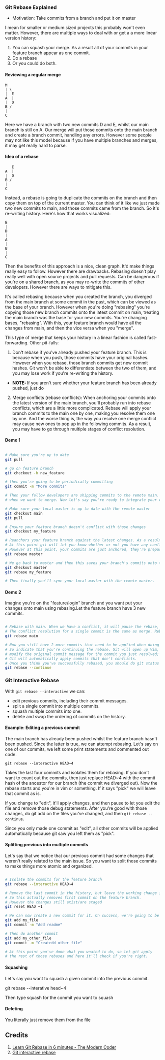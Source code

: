 



### Git Rebase Explained
- Motivation: Take commits from a branch and put it on master

I mean for smaller or medium sized projects this probably won't even matter. However, there are multiple ways to deal with or get a a more linear version history:
1. You can squash your merge. As a result all of your commits in your feature branch appear as one commit. 
2. Do a rebase
3. Or you could do both.

#### Reviewing a regular merge
```
M
| \
|  E
A  |
|  D
B /
|
C
```
Here we have a branch with two new commits D and E, whilst our main branch is still on A. Our merge will put those commits onto the main branch and create a branch commit, handling any errors. However some people may not like this model because if you have multiple branches and merges, it may get really hard to parse.

#### Idea of a rebase
```
   E
A  |
|  D
B /
|
C
```
Instead, a rebase is going to duplicate the commits on the branch and then copy them on top of the current master. You can think of it like we just made two new commits to main, and those commits came from the branch. So it's re-writing history. Here's how that works visualized:
```
E
|
D
|
A
|
B
|
C
```
Then the benefits of this approach is a nice, clean graph. It'd make things really easy to follow. However there are drawbacks. Rebasing doesn't play really well with open source projects and pull requests. Can be dangerous if you're on a shared branch, as you may re-write the commits of other developers. However there are ways to mitigate this.

It's called rebasing because when you created the branch, you diverged from the main branch at some commit in the past, which can be viewed as the base of your branch. However when you're doing "rebasing" you're copying those new branch commits onto the latest commit on main, treating the main branch was the base for your new commits. You're changing bases, "rebasing". With this, your feature branch would have all the changes from main, and then the vice versa when you "merge".

This type of merge that keeps your history in a linear fashion is called fast-forwarding. Other pit-falls:
1. Don't rebase if you've already pushed your feature branch. This is because when you push, those commits have your original hashes. However when you rebase, those branch commits get new commit hashes. Git won't be able to differentiate between the two of them, and you may lose work if you're re-writing the history.

  - **NOTE:** If you aren't sure whether your feature branch has been already pushed, just do 

2. Merge conflicts (rebase conflicts): When anchoring your commits onto the latest version of the main branch, you'll probably run into rebase conflicts, which are a little more complicated. Rebase will apply your branch commits to the main one by one, making you resolve them one by one. And the worse thing is, the way you resolve one merge conflict may cause new ones to pop up in the following commits. As a result, you may have to go through multiple stages of conflict resolution.


#### Demo 1
```bash

# Make sure you're up to date
git pull 

# go on feature branch 
git checkout -b new_feature 

# then you're going to be periodically committing
git commit -m "More commits"

# Then your fellow developers are shipping commits to the remote main. But that's okay, we'll fix that
# when we want to merge. Now let's say you're ready to integrate your changes with the main.

# Make sure your local master is up to date with the remote master
git checkout main
git pull

# Ensure your feature branch doesn't conflict with those changes
git checkout my_feature

# Reanchors your feature branch against the latest changes. As a result, it'd look like the first commit of your feature branch follows the most recent commit of your local master.
# At this point git will let you know whether or not you have any conflicts with your local master
# However at this point, your commits are just anchored, they're prepared, but they haven't been committed or saved onto the master yet
git rebase master

# We go back to master and then this saves your branch's commits onto the local master branch
git checkout master 
git rebase my_feature 

# Then finally you'll sync your local master with the remote master.


```

#### Demo 2
Imagine you're on the "feature/login" branch and you want put your changes onto main using rebasing.Let the feature branch have 3 new commits. 


```bash

# Rebase with main. When we have a conflict, it will pause the rebase, allowing us to manually fix any merge conflicts.
# The conflict resolution for a single commit is the same as merge. Rebase will also tell you how many remaining commits that you'll need to go through in order to be done with the rebase.
git rebase main

# Now you still have 2 more commits that need to be applied when doing the rebase.
# So indicate that you're continuing the rebase. Git will open up Vim, letting you 
# modify the original commit message for the commit you just resolved; If it wasn't already clear,
# Git will automatically apply commits that don't conflicts.
# Once you think you've successfully rebased, you should do git status to check if you've you're done.
git rebase --continue 
```


### Git Interactive Rebase

With `git rebase --interactive` we can: 
- edit previous commits, including their commit messages.
- split a single commit into multiple commits.
- squash multiple commits into one.
- delete and swap the ordering of commits on the history.

#### Example: Editing a previous commit 
The main branch has already been pushed whilst the feature branch hasn't been pushed. Since the latter is true, we can attempt rebasing. Let's say on one of our commits, we left some print statements and commented out code.

```
git rebase --interactive HEAD~4
```
Takes the last four commits and isolates them for rebasing. If you don't want to count out the commits, then just replace HEAD~4 with the commit hash of the ancestor for our branch (the commit we diverged out). Now the rebase starts and you're in vim or something. If it says "pick" we will leave that commit as is.

If you change to "edit", it'll apply changes, and then pause to let you edit the file and remove those debug statements. After you're good with those changes, do git add on the files you've changed, and then `git rebase --continue`.

Since you only made one commit as "edit", all other commits will be applied automatically because git saw you left them as "pick".

#### Splitting previous into multiple commits 
Let's say that we notice that our previous commit had some changes that weren't really related to the main issue. So you want to split those commits to make things more atomic and organized.

```bash

# Isolate the commits for the feature branch
git rebase --interactive HEAD~4

# Remove the last commit in the history, but leave the working change in.
# So this actually removes first commit on the feature branch. 
# However the changes still exist/are staged
git reset HEAD ~1

# We can now create a new commit for it. On success, we're going to be placing this commit in that empty point in history. Then for lal commits that you apply after, they go after one another.
git add my_file 
git commit -m "Add readme"

# Then do another commit
git add my_other_file
git commit -m "Createdd other file"

# At this point you've done what you wnated to do, so let git apply 
# the rest of those rebases and here it'll check if you're right.
```

#### Squashing 
Let's say you want to squash a given commit into the previous commit.

git rebase --interative head~4

Then type squash for the commit you want to squash

#### Deleting 
You literally just remove them from the file


## Credits 
1. [Learn Git Rebase in 6 minutes - The Modern Coder](https://youtu.be/f1wnYdLEpgI?si=LIIynzh3Qg0WxN29)
2. [Git interactive rebase](https://youtu.be/42392W7SgnE?si=PR3NGNvyT-DXf45t)